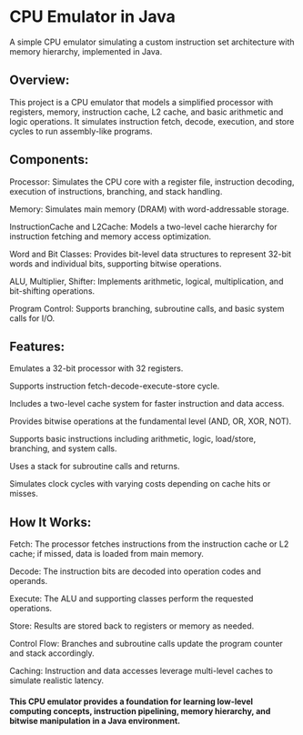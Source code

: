 # CPU Emulator in Java

A simple CPU emulator simulating a custom instruction set architecture with memory hierarchy, implemented in Java.

## Overview:

This project is a CPU emulator that models a simplified processor with registers, memory, instruction cache, L2 cache, and basic arithmetic and logic operations. It simulates instruction fetch, decode, execution, and store cycles to run assembly-like programs.
## Components:

Processor: Simulates the CPU core with a register file, instruction decoding, execution of instructions, branching, and stack handling.

Memory: Simulates main memory (DRAM) with word-addressable storage.

InstructionCache and L2Cache: Models a two-level cache hierarchy for instruction fetching and memory access optimization.

Word and Bit Classes: Provides bit-level data structures to represent 32-bit words and individual bits, supporting bitwise operations.

ALU, Multiplier, Shifter: Implements arithmetic, logical, multiplication, and bit-shifting operations.

Program Control: Supports branching, subroutine calls, and basic system calls for I/O.

## Features:

Emulates a 32-bit processor with 32 registers.

Supports instruction fetch-decode-execute-store cycle.

Includes a two-level cache system for faster instruction and data access.

Provides bitwise operations at the fundamental level (AND, OR, XOR, NOT).

Supports basic instructions including arithmetic, logic, load/store, branching, and system calls.

Uses a stack for subroutine calls and returns.

Simulates clock cycles with varying costs depending on cache hits or misses.

## How It Works:

Fetch: The processor fetches instructions from the instruction cache or L2 cache; if missed, data is loaded from main memory.

Decode: The instruction bits are decoded into operation codes and operands.

Execute: The ALU and supporting classes perform the requested operations.

Store: Results are stored back to registers or memory as needed.

Control Flow: Branches and subroutine calls update the program counter and stack accordingly.

Caching: Instruction and data accesses leverage multi-level caches to simulate realistic latency.

#### This CPU emulator provides a foundation for learning low-level computing concepts, instruction pipelining, memory hierarchy, and bitwise manipulation in a Java environment.
